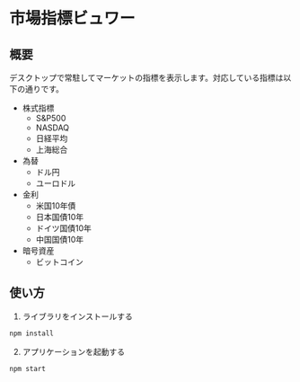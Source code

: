 # 市場指標ビュワー

## 概要

デスクトップで常駐してマーケットの指標を表示します。対応している指標は以下の通りです。

- 株式指標
  - S&P500
  - NASDAQ
  - 日経平均
  - 上海総合
- 為替
  - ドル円
  - ユーロドル
- 金利
  - 米国10年債
  - 日本国債10年
  - ドイツ国債10年
  - 中国国債10年
- 暗号資産
  - ビットコイン

## 使い方

1. ライブラリをインストールする

```bash
npm install
```

2. アプリケーションを起動する

```bash
npm start
```
